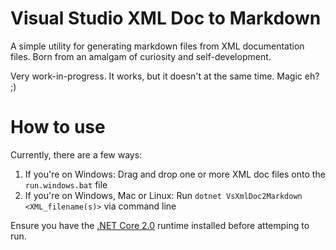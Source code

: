 # Visual Studio XML Doc to Markdown

A simple utility for generating markdown files from XML documentation files. Born from an amalgam of curiosity and self-development.

Very work-in-progress. It works, but it doesn't at the same time. Magic eh? ;)


# How to use

Currently, there are a few ways:

 1. If you're on Windows: Drag and drop one or more XML doc files onto the ```run.windows.bat``` file
 2. If you're on Windows, Mac or Linux: Run ```dotnet VsXmlDoc2Markdown <XML_filename(s)>``` via command line

Ensure you have the [.NET Core 2.0](https://www.microsoft.com/net/download/all) runtime installed before attemping to run.



